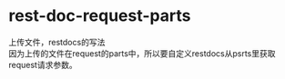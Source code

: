 # rest-doc-request-parts
上传文件，restdocs的写法<br/>
因为上传的文件在request的parts中，所以要自定义restdocs从psrts里获取request请求参数。
